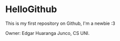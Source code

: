 HelloGithub
===========

This is my first repository on Github, I'm a newbie :3 

Owner: Edgar Huaranga Junco, CS UNI.
